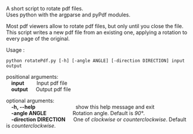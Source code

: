 A short script to rotate pdf files. <br/>
Uses python with the argparse and pyPdf modules.

Most pdf viewers allow to rotate pdf files, but only until you close the file. <br/>
This script writes a new pdf file from an existing one, applying a rotation to every page of the original.

Usage :

```python rotatePdf.py [-h] [-angle ANGLE] [-direction DIRECTION] input output```

positional arguments: <br/>
&emsp;**input** &nbsp;&nbsp; &emsp; Input pdf file <br/>
&emsp;**output**             &emsp; Output pdf file


optional arguments: <br/>
&emsp;**-h, --help** &emsp;&emsp;&emsp;&emsp;&emsp;&emsp;&emsp;&nbsp; show this help message and exit <br/> 
&emsp;**-angle ANGLE** &emsp;&emsp;&emsp;&emsp;&nbsp;&nbsp;           Rotation angle. Default is _90°_. <br/>
&emsp;**-direction DIRECTION** &emsp;                                 One of _clockwise_ or _counterclockwise_. Default is _counterclockwise_.


